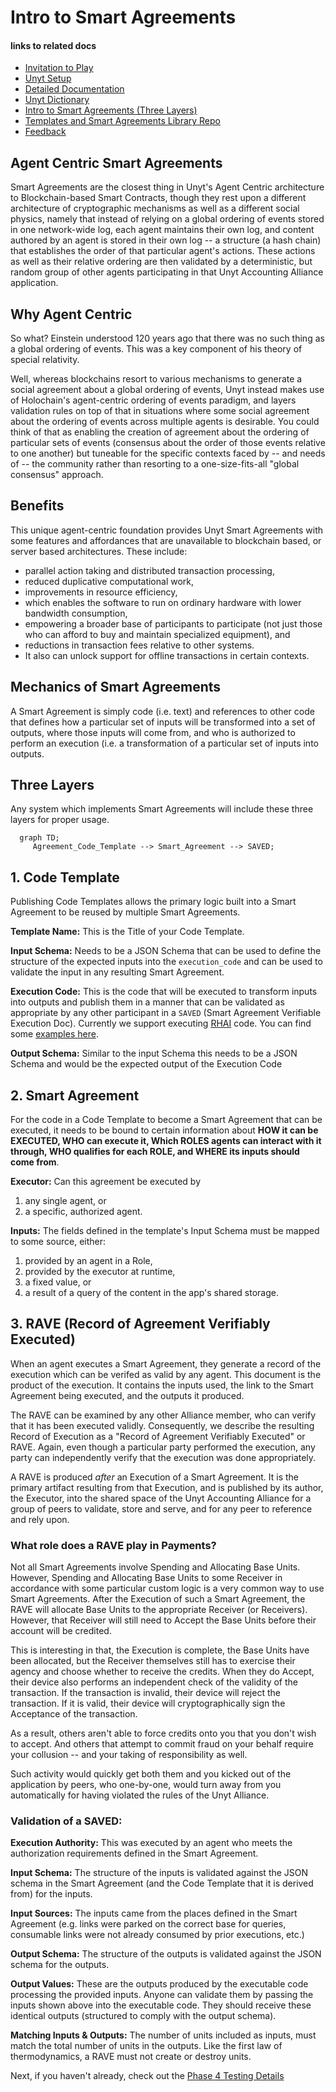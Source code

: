 # Intro to Smart Agreements

#### links to related docs

- [Invitation to Play](./1_0_invite.md)
- [Unyt Setup](../README.md)
- [Detailed Documentation](./5_0_phase_5_testing_details.md)
- [Unyt Dictionary](./4_2_unyt-dictionary.md)
- [Intro to Smart Agreements (Three Layers)](./4_1_intro_to_smart_agreements.md)
- [Templates and Smart Agreements Library Repo](https://github.com/unytco/smart_agreement_library)
- [Feedback](https://github.com/orgs/unytco/projects/5/views/1)


## Agent Centric Smart Agreements

Smart Agreements are the closest thing in Unyt's Agent Centric architecture to Blockchain-based Smart Contracts, though they rest upon a different architecture of cryptographic mechanisms as well as a different social physics, namely that instead of relying on a global ordering of events stored in one network-wide log, each agent maintains their own log, and content authored by an agent is stored in their own log -- a structure (a hash chain) that establishes the order of that particular agent's actions. These actions as well as their relative ordering are then validated by a deterministic, but random group of other agents participating in that Unyt Accounting Alliance application.

## Why Agent Centric

So what? Einstein understood 120 years ago that there was no such thing as a global ordering of events. This was a key component of his theory of special relativity.

Well, whereas blockchains resort to various mechanisms to generate a social agreement about a global ordering of events, Unyt instead makes use of Holochain's agent-centric ordering of events paradigm, and layers validation rules on top of that in situations where some social agreement about the ordering of events across multiple agents is desirable. You could think of that as enabling the creation of agreement about the ordering of particular sets of events (consensus about the order of those events relative to one another) but tuneable for the specific contexts faced by -- and needs of -- the community rather than resorting to a one-size-fits-all "global consensus" approach.

## Benefits

This unique agent-centric foundation provides Unyt Smart Agreements with some features and affordances that are unavailable to blockchain based, or server based architectures. These include:

- parallel action taking and distributed transaction processing,
- reduced duplicative computational work,
- improvements in resource efficiency,
- which enables the software to run on ordinary hardware with lower bandwidth consumption,
- empowering a broader base of participants to participate (not just those who can afford to buy and maintain specialized equipment), and
- reductions in transaction fees relative to other systems.
- It also can unlock support for offline transactions in certain contexts.

## Mechanics of Smart Agreements

A Smart Agreement is simply code (i.e. text) and references to other code that defines how a particular set of inputs will be transformed into a set of outputs, where those inputs will come from, and who is authorized to perform an execution (i.e. a transformation of a particular set of inputs into outputs.

## Three Layers

Any system which implements Smart Agreements will include these three layers for proper usage.

```mermaid 
  graph TD;
     Agreement_Code_Template --> Smart_Agreement --> SAVED;
```

## 1. Code Template

Publishing Code Templates allows the primary logic built into a Smart Agreement to be reused by multiple Smart Agreements.

**Template Name:** This is the Title of your Code Template.

**Input Schema:** Needs to be a JSON Schema that can be used to define the structure of the expected inputs into the `execution_code` and can be used to validate the input in any resulting Smart Agreement.

**Execution Code:** This is the code that will be executed to transform inputs into outputs and publish them in a manner that can be validated as appropriate by any other participant in a `SAVED` (Smart Agreement Verifiable Execution Doc). Currently we support executing [RHAI](https://rhai.rs) code. You can find some [examples here](https://github.com/unytco/rave_library/tree/main/library).

**Output Schema:** Similar to the input Schema this needs to be a JSON Schema and would be the expected output of the Execution Code

## 2. Smart Agreement
For the code in a Code Template to become a Smart Agreement that can be executed, it needs to be bound to certain information about **HOW it can be EXECUTED, WHO can execute it, Which ROLES agents can interact with it through, WHO qualifies for each ROLE, and WHERE its inputs should come from**.

**Executor:** Can this agreement be executed by 
1) any single agent, or 
2) a specific, authorized agent.

**Inputs:** The fields defined in the template's Input Schema must be mapped to some source, either: 
1) provided by an agent in a Role, 
2) provided by the executor at runtime, 
3) a fixed value, or 
4) a result of a query of the content in the app's shared storage.

## 3. RAVE (Record of Agreement Verifiably Executed)
When an agent executes a Smart Agreement, they generate a record of the execution which can be verifed as valid by any agent. This document is the product of the execution. It contains the inputs used, the link to the Smart Agreement being executed, and the outputs it produced.

The RAVE can be examined by any other Alliance member, who can verify that it has been executed validly. Consequently, we describe the resulting Record of Execution as a "Record of Agreement Verifiably Executed" or RAVE. Again, even though a particular party performed the execution, any party can independently verify that the execution was done appropriately.

A RAVE is produced *after* an Execution of a Smart Agreement.  It is the primary artifact resulting from that Execution, and is published by its author, the Executor, into the shared space of the Unyt Accounting Alliance for a group of peers to validate, store and serve, and for any peer to reference and rely upon.

### What role does a RAVE play in Payments?

Not all Smart Agreements involve Spending and Allocating Base Units.  However, Spending and Allocating Base Units to some Receiver in accordance with some particular custom logic is a very common way to use Smart Agreements. After the Execution of such a Smart Agreement, the RAVE will allocate Base Units to the appropriate Receiver (or Receivers). However, that Receiver will still need to Accept the Base Units before their account will be credited.

This is interesting in that, the Execution is complete, the Base Units have been allocated, but the Receiver themselves still has to exercise their agency and choose whether to receive the credits. When they do Accept, their device also performs an independent check of the validity of the transaction. If the transaction is invalid, their device will reject the transaction. If it is valid, their device will cryptographically sign the Acceptance of the transaction.

As a result, others aren't able to force credits onto you that you don't wish to accept. And others that attempt to commit fraud on your behalf require your collusion -- and your taking of responsibility as well.

Such activity would quickly get both them and you kicked out of the application by peers, who one-by-one, would turn away from you automatically for having violated the rules of the Unyt Alliance.

### Validation of a SAVED:
**Execution Authority:** This was executed by an agent who meets the authorization requirements defined in the Smart Agreement.

**Input Schema:** The structure of the inputs is validated against the JSON schema in the Smart Agreement (and the Code Template that it is derived from) for the inputs.

**Input Sources:** The inputs came from the places defined in the Smart Agreement (e.g. links were parked on the correct base for queries, consumable links were not already consumed by prior executions, etc.)

**Output Schema:** The structure of the outputs is validated against the JSON schema for the outputs.

**Output Values:** These are the outputs produced by the executable code processing the provided inputs. Anyone can validate them by passing the inputs shown above into the executable code. They should receive these identical outputs (structured to comply with the output schema).

**Matching Inputs & Outputs:** The number of units included as inputs, must match the total number of units in the outputs. Like the first law of thermodynamics, a RAVE must not create or destroy units.

Next, if you haven't already, check out the [Phase 4 Testing Details](./4_0_phase_4_testing_details.md)